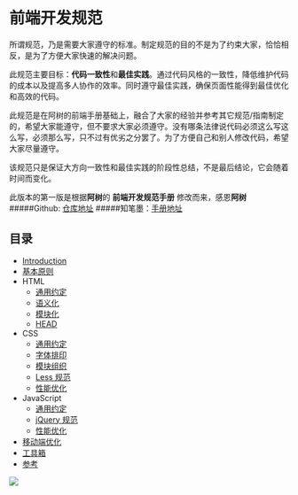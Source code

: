 # 前端开发规范


所谓规范，乃是需要大家遵守的标准。制定规范的目的不是为了约束大家，恰恰相反，是为了方便大家快速的解决问题。

此规范主要目标：**代码一致性**和**最佳实践**。通过代码风格的一致性，降低维护代码的成本以及提高多人协作的效率。同时遵守最佳实践，确保页面性能得到最佳优化和高效的代码。

此规范是在阿树的前端手册基础上，融合了大家的经验并参考其它规范/指南制定的，希望大家能遵守，但不要求大家必须遵守。没有哪条法律说代码必须这么写这么写，必须那么写，只不过有优劣之分罢了。为了方便自己和别人修改代码，希望大家尽量遵守。

该规范只是保证大方向一致性和最佳实践的阶段性总结，不是最后结论，它会随着时间而变化。

此版本的第一版是根据**阿树**的 **前端开发规范手册** 修改而来，感恩**阿树**
#####Github: [仓库地址](https://github.com/Aaaaaashu/Front-End-Style-Guide)
#####知笔墨：[手册地址](http://zhibimo.com/read/Ashu/front-end-style-guide/)

## 目录
* [Introduction](https://bradenhan.gitbooks.io/front-end/content/index.html)
* [基本原则](https://bradenhan.gitbooks.io/front-end/content/basic/index.html)
* HTML
   * [通用约定](https://bradenhan.gitbooks.io/front-end/content/html/general.html)
   * [语义化](https://bradenhan.gitbooks.io/front-end/content/html/semantic.html)
   * [模块化](https://bradenhan.gitbooks.io/front-end/content/html/structure.html)
   * [HEAD](https://bradenhan.gitbooks.io/front-end/content/html/head.html)
* CSS
   * [通用约定](https://bradenhan.gitbooks.io/front-end/content/css/general.html)
   * [字体排印](https://bradenhan.gitbooks.io/front-end/content/css/typography.html)
   * [模块组织](https://bradenhan.gitbooks.io/front-end/content/css/structure.html)
   * [Less 规范](https://bradenhan.gitbooks.io/front-end/content/css/less.html)
   * [性能优化](https://bradenhan.gitbooks.io/front-end/content/css/performance.html)
* JavaScript
   * [通用约定](https://bradenhan.gitbooks.io/front-end/javascript/general.html)
   * [jQuery 规范](https://bradenhan.gitbooks.io/front-end/javascript/jquery.html)
   * [性能优化](https://bradenhan.gitbooks.io/front-end/javascript/performance.html)
* [移动端优化](https://bradenhan.gitbooks.io/front-end/mobile-optimize/index.html)
* [工具箱](https://bradenhan.gitbooks.io/front-end/tool/index.html)
* [参考](https://bradenhan.gitbooks.io/front-end/reference/index.html)

![](https://raw.githubusercontent.com/Aaaaaashu/Front-End-Style-Guide/master/img/husky.png)
